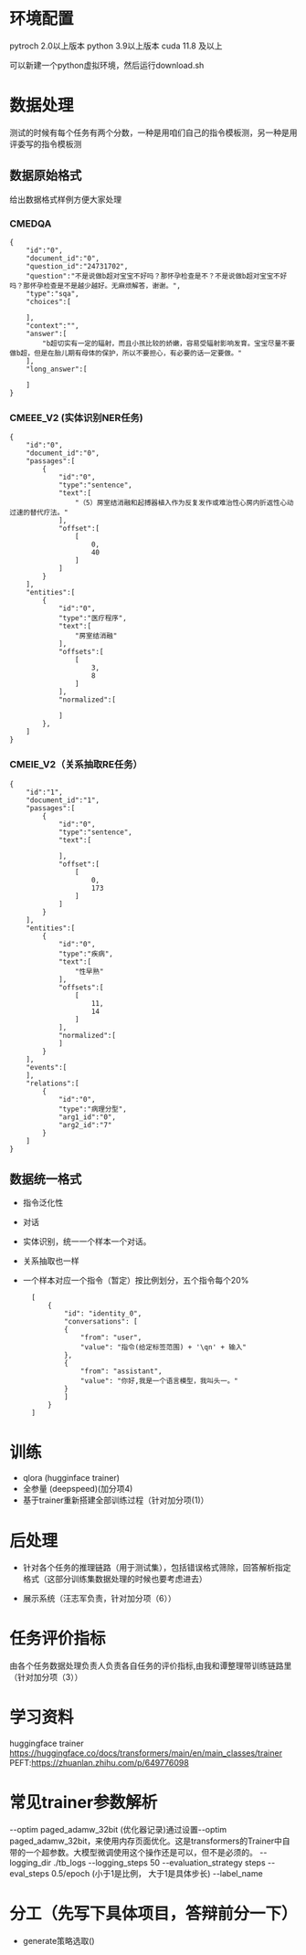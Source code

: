 # 环境配置
pytroch 2.0以上版本
python 3.9以上版本
cuda 11.8 及以上

可以新建一个python虚拟环境，然后运行download.sh

# 数据处理
测试的时候有每个任务有两个分数，一种是用咱们自己的指令模板测，另一种是用评委写的指令模板测
## 数据原始格式
给出数据格式样例方便大家处理
### CMEDQA
    {
        "id":"0",
        "document_id":"0",
        "question_id":"24731702",
        "question":"不是说做b超对宝宝不好吗？那怀孕检查是不？不是说做b超对宝宝不好吗？那怀孕检查是不是越少越好。无麻烦解答，谢谢。",
        "type":"sqa",
        "choices":[

        ],
        "context":"",
        "answer":[
            "b超切实有一定的辐射，而且小孩比较的娇嫩，容易受辐射影响发育。宝宝尽量不要做b超，但是在胎儿期有母体的保护，所以不要担心，有必要的话一定要做。"
        ],
        "long_answer":[

        ]
    }
### CMEEE_V2 (实体识别NER任务)
    {
        "id":"0",
        "document_id":"0",
        "passages":[
            {
                "id":"0",
                "type":"sentence",
                "text":[
                    "（5）房室结消融和起搏器植入作为反复发作或难治性心房内折返性心动过速的替代疗法。"
                ],
                "offset":[
                    [
                        0,
                        40
                    ]
                ]
            }
        ],
        "entities":[
            {
                "id":"0",
                "type":"医疗程序",
                "text":[
                    "房室结消融"
                ],
                "offsets":[
                    [
                        3,
                        8
                    ]
                ],
                "normalized":[

                ]
            },
        ]
    }
### CMEIE_V2（关系抽取RE任务）
    {
        "id":"1",
        "document_id":"1",
        "passages":[
            {
                "id":"0",
                "type":"sentence",
                "text":[

                ],
                "offset":[
                    [
                        0,
                        173
                    ]
                ]
            }
        ],
        "entities":[
            {
                "id":"0",
                "type":"疾病",
                "text":[
                    "性早熟"
                ],
                "offsets":[
                    [
                        11,
                        14
                    ]
                ],
                "normalized":[
                ]
            }
        ],
        "events":[
        ],
        "relations":[
            {
                "id":"0",
                "type":"病理分型",
                "arg1_id":"0",
                "arg2_id":"7"
            }
        ]
    }
## 数据统一格式
- 指令泛化性
- 对话
- 实体识别，统一一个样本一个对话。
- 关系抽取也一样
- 一个样本对应一个指令（暂定）按比例划分，五个指令每个20%
    
        [
            {
                "id": "identity_0",
                "conversations": [
                {
                    "from": "user",
                    "value": "指令(给定标签范围) + '\qn' + 输入"
                },
                {
                    "from": "assistant",
                    "value": "你好,我是一个语言模型，我叫头一。"
                }
                ]
            }
        ]
# 训练

- qlora (hugginface trainer)
- 全参量 (deepspeed)(加分项4)
- 基于trainer重新搭建全部训练过程（针对加分项(1)）
# 后处理

- 针对各个任务的推理链路（用于测试集），包括错误格式筛除，回答解析指定格式（这部分训练集数据处理的时候也要考虑进去）

- 展示系统（汪志军负责，针对加分项（6））

# 任务评价指标


由各个任务数据处理负责人负责各自任务的评价指标,由我和谭整理带训练链路里（针对加分项（3））


# 学习资料
huggingface trainer https://huggingface.co/docs/transformers/main/en/main_classes/trainer
PEFT:https://zhuanlan.zhihu.com/p/649776098

# 常见trainer参数解析
--optim paged_adamw_32bit (优化器记录)通过设置--optim paged_adamw_32bit，来使用内存页面优化。这是transformers的Trainer中自带的一个超参数。大模型微调使用这个操作还是可以，但不是必须的。
--logging_dir ./tb_logs 
--logging_steps 50 
--evaluation_strategy steps 
--eval_steps 0.5/epoch (小于1是比例， 大于1是具体步长) 
--label_name 

# 分工（先写下具体项目，答辩前分一下）
- generate策略选取()


